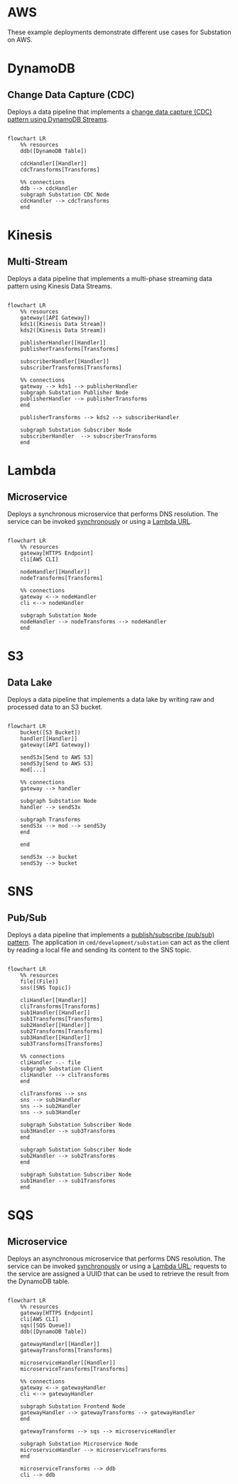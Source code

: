 # AWS

These example deployments demonstrate different use cases for Substation on AWS. 

# DynamoDB

## Change Data Capture (CDC)

Deploys a data pipeline that implements a [change data capture (CDC) pattern using DynamoDB Streams](https://docs.aws.amazon.com/amazondynamodb/latest/developerguide/Streams.html).

```mermaid

flowchart LR
    %% resources
    ddb([DynamoDB Table])

    cdcHandler[[Handler]]
    cdcTransforms[Transforms]

    %% connections
    ddb --> cdcHandler
    subgraph Substation CDC Node 
    cdcHandler --> cdcTransforms
    end
```

# Kinesis

## Multi-Stream

Deploys a data pipeline that implements a multi-phase streaming data pattern using Kinesis Data Streams.

```mermaid

flowchart LR
    %% resources
    gateway([API Gateway])
    kds1([Kinesis Data Stream])
    kds2([Kinesis Data Stream])

    publisherHandler[[Handler]]
    publisherTransforms[Transforms]

    subscriberHandler[[Handler]]
    subscriberTransforms[Transforms]

    %% connections
    gateway --> kds1 --> publisherHandler
    subgraph Substation Publisher Node 
    publisherHandler --> publisherTransforms
    end

    publisherTransforms --> kds2 --> subscriberHandler

    subgraph Substation Subscriber Node 
    subscriberHandler  --> subscriberTransforms
    end
```

# Lambda

## Microservice

Deploys a synchronous microservice that performs DNS resolution. The service can be invoked [synchronously](https://docs.aws.amazon.com/lambda/latest/dg/invocation-sync.html) or using a [Lambda URL](https://docs.aws.amazon.com/lambda/latest/dg/lambda-urls.html). 

```mermaid

flowchart LR
    %% resources
    gateway[HTTPS Endpoint]
    cli[AWS CLI]

    nodeHandler[[Handler]]
    nodeTransforms[Transforms]

    %% connections
    gateway <--> nodeHandler
    cli <--> nodeHandler

    subgraph Substation Node
    nodeHandler --> nodeTransforms --> nodeHandler
    end
```


# S3

## Data Lake

Deploys a data pipeline that implements a data lake by writing raw and processed data to an S3 bucket.

```mermaid

flowchart LR
    bucket([S3 Bucket])
    handler[[Handler]]
    gateway([API Gateway])

    sendS3x[Send to AWS S3]
    sendS3y[Send to AWS S3]
    mod[...]

    %% connections
    gateway --> handler

    subgraph Substation Node
    handler --> sendS3x

    subgraph Transforms
    sendS3x --> mod --> sendS3y
    end

    end

    sendS3x --> bucket
    sendS3y --> bucket
```

# SNS

## Pub/Sub

Deploys a data pipeline that implements a [publish/subscribe (pub/sub) pattern](https://aws.amazon.com/what-is/pub-sub-messaging/). The application in `cmd/development/substation` can act as the client by reading a local file and sending its content to the SNS topic.

```mermaid

flowchart LR
    %% resources
    file[(File)]
    sns([SNS Topic])

    cliHandler[[Handler]]
    cliTransforms[Transforms]
    sub1Handler[[Handler]]
    sub1Transforms[Transforms]
    sub2Handler[[Handler]]
    sub2Transforms[Transforms]
    sub3Handler[[Handler]]
    sub3Transforms[Transforms]

    %% connections
    cliHandler -.- file
    subgraph Substation Client 
    cliHandler --> cliTransforms
    end

    cliTransforms --> sns 
    sns --> sub1Handler
    sns --> sub2Handler
    sns --> sub3Handler

    subgraph Substation Subscriber Node 
    sub3Handler --> sub3Transforms
    end
    
    subgraph Substation Subscriber Node 
    sub2Handler --> sub2Transforms
    end
    
    subgraph Substation Subscriber Node 
    sub1Handler --> sub1Transforms
    end
```

# SQS

## Microservice

Deploys an asynchronous microservice that performs DNS resolution. The service can be invoked [synchronously](https://docs.aws.amazon.com/lambda/latest/dg/invocation-sync.html) or using a [Lambda URL](https://docs.aws.amazon.com/lambda/latest/dg/lambda-urls.html); requests to the service are assigned a UUID that can be used to retrieve the result from the DynamoDB table.

```mermaid

flowchart LR
    %% resources
    gateway[HTTPS Endpoint]
    cli[AWS CLI]
    sqs([SQS Queue])
    ddb([DynamoDB Table])

    gatewayHandler[[Handler]]
    gatewayTransforms[Transforms]

    microserviceHandler[[Handler]]
    microserviceTransforms[Transforms]

    %% connections
    gateway <--> gatewayHandler
    cli <--> gatewayHandler

    subgraph Substation Frontend Node
    gatewayHandler --> gatewayTransforms --> gatewayHandler
    end

    gatewayTransforms --> sqs --> microserviceHandler

    subgraph Substation Microservice Node
    microserviceHandler --> microserviceTransforms
    end

    microserviceTransforms --> ddb
    cli --> ddb
```
